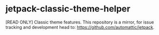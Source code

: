 # jetpack-classic-theme-helper
[READ ONLY] Classic theme features. This repository is a mirror, for issue tracking and development head to: https://github.com/automattic/jetpack.
